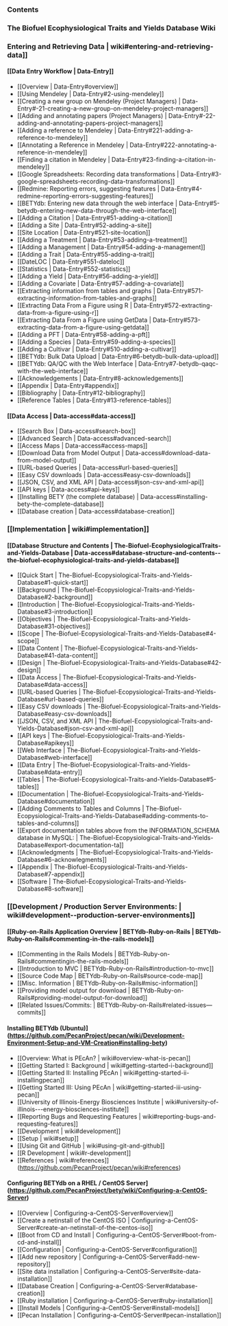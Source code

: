 ### Contents


### The Biofuel Ecophysiological Traits and Yields Database Wiki


### Entering and Retrieving Data | wiki#entering-and-retrieving-data]]


#### [[Data Entry Workflow | Data-Entry]]

* [[Overview | Data-Entry#overview]]
* [[Using Mendeley | Data-Entry#2-using-mendeley]]
* [[Creating a new group on Mendeley (Project Managers) | Data-Entry#-21-creating-a-new-group-on-mendeley-project-managers]]
* [[Adding and annotating papers (Project Managers) | Data-Entry#-22-adding-and-annotating-papers-project-managers]]
* [[Adding a reference to Mendeley | Data-Entry#221-adding-a-reference-to-mendeley]]
* [[Annotating a Reference in Mendeley | Data-Entry#222-annotating-a-reference-in-mendeley]]
* [[Finding a citation in Mendeley | Data-Entry#23-finding-a-citation-in-mendeley]]
* [[Google Spreadsheets: Recording data transformations | Data-Entry#3-google-spreadsheets-recording-data-transformations]]
* [[Redmine: Reporting errors, suggesting features | Data-Entry#4-redmine-reporting-errors-suggesting-features]]
* [[BETYdb: Entering new data through the web interface | Data-Entry#5-betydb-entering-new-data-through-the-web-interface]]
* [[Adding a Citation | Data-Entry#51-adding-a-citation]]
* [[Adding a Site | Data-Entry#52-adding-a-site]]
* [[Site Location | Data-Entry#521-site-location]]
* [[Adding a Treatment | Data-Entry#53-adding-a-treatment]]
* [[Adding a Management | Data-Entry#54-adding-a-management]]
* [[Adding a Trait | Data-Entry#55-adding-a-trait]]
* [[DateLOC | Data-Entry#551-dateloc]]
* [[Statistics | Data-Entry#552-statistics]]
* [[Adding a Yield | Data-Entry#56-adding-a-yield]]
* [[Adding a Covariate | Data-Entry#57-adding-a-covariate]]
* [[Extracting information from tables and graphs | Data-Entry#571-extracting-information-from-tables-and-graphs]]
* [[Extracting Data From a Figure using R | Data-Entry#572-extracting-data-from-a-figure-using-r]]
* [[Extracting Data From a Figure using GetData | Data-Entry#573-extracting-data-from-a-figure-using-getdata]]
* [[Adding a PFT | Data-Entry#58-adding-a-pft]]
* [[Adding a Species | Data-Entry#59-adding-a-species]]
* [[Adding a Cultivar | Data-Entry#510-adding-a-cultivar]]
* [[BETYdb: Bulk Data Upload | Data-Entry#6-betydb-bulk-data-upload]]
* [[BETYdb: QA/QC with the Web Interface | Data-Entry#7-betydb-qaqc-with-the-web-interface]]
* [[Acknowledgements | Data-Entry#8-acknowledgements]]
* [[Appendix | Data-Entry#appendix]]
* [[Bibliography | Data-Entry#12-bibliography]]
* [[Reference Tables | Data-Entry#13-reference-tables]]



#### [[Data Access | Data-access#data-access]]

* [[Search Box | Data-access#search-box]]
* [[Advanced Search | Data-access#advanced-search]]
* [[Access Maps | Data-access#access-maps]]
* [[Download Data from Model Output | Data-access#download-data-from-model-output]]
* [[URL-based Queries | Data-access#url-based-queries]]
* [[Easy CSV downloads | Data-access#easy-csv-downloads]]
* [[JSON, CSV, and XML API | Data-access#json-csv-and-xml-api]]
* [[API keys | Data-access#api-keys]]
* [[Installing BETY (the complete database) | Data-access#installing-bety-the-complete-database]]
* [[Database creation | Data-access#database-creation]]



### [[Implementation | wiki#implementation]]



#### [[Database Structure and Contents | The-Biofuel-EcophysiologicalTraits-and-Yields-Database | Data-access#database-structure-and-contents--the-biofuel-ecophysiological-traits-and-yields-database]] 
 * [[Quick Start | The-Biofuel-Ecopysiological-Traits-and-Yields-Database#1-quick-start]]
* [[Background | The-Biofuel-Ecopysiological-Traits-and-Yields-Database#2-background]]
* [[Introduction | The-Biofuel-Ecopysiological-Traits-and-Yields-Database#3-introduction]]
* [[Objectives | The-Biofuel-Ecopysiological-Traits-and-Yields-Database#31-objectives]]
* [[Scope | The-Biofuel-Ecopysiological-Traits-and-Yields-Database#4-scope]]
* [[Data Content | The-Biofuel-Ecopysiological-Traits-and-Yields-Database#41-data-content]]
* [[Design | The-Biofuel-Ecopysiological-Traits-and-Yields-Database#42-design]]
* [[Data Access | The-Biofuel-Ecopysiological-Traits-and-Yields-Database#data-access]]
* [[URL-based Queries | The-Biofuel-Ecopysiological-Traits-and-Yields-Database#url-based-queries]]
* [[Easy CSV downloads | The-Biofuel-Ecopysiological-Traits-and-Yields-Database#easy-csv-downloads]]
* [[JSON, CSV, and XML API | The-Biofuel-Ecopysiological-Traits-and-Yields-Database#json-csv-and-xml-api]]
* [[API keys | The-Biofuel-Ecopysiological-Traits-and-Yields-Database#apikeys]]
* [[Web Interface | The-Biofuel-Ecopysiological-Traits-and-Yields-Database#web-interface]]
* [[Data Entry | The-Biofuel-Ecopysiological-Traits-and-Yields-Database#data-entry]]
* [[Tables | The-Biofuel-Ecopysiological-Traits-and-Yields-Database#5-tables]]
* [[Documentation | The-Biofuel-Ecopysiological-Traits-and-Yields-Database#documentation]]
* [[Adding Comments to Tables and Columns | The-Biofuel-Ecopysiological-Traits-and-Yields-Database#adding-comments-to-tables-and-columns]]
* [[Export documentation tables above from the INFORMATION_SCHEMA database in MySQL: | The-Biofuel-Ecopysiological-Traits-and-Yields-Database#export-documentation-ta]]
* [[Acknowledgments | The-Biofuel-Ecopysiological-Traits-and-Yields-Database#6-acknowlegments]]
* [[Appendix | The-Biofuel-Ecopysiological-Traits-and-Yields-Database#7-appendix]]
* [[Software | The-Biofuel-Ecopysiological-Traits-and-Yields-Database#8-software]]

### [[Development / Production Server Environments: | wiki#development--production-server-environments]]



#### [[Ruby-on-Rails Application Overview | BETYdb-Ruby-on-Rails | BETYdb-Ruby-on-Rails#commenting-in-the-rails-models]]
* [[Commenting in the Rails Models | BETYdb-Ruby-on-Rails#commentingin-the-rails-models]]
* [[Introduction to MVC | BETYdb-Ruby-on-Rails#introduction-to-mvc]]
* [[Source Code Map | BETYdb-Ruby-on-Rails#source-code-map]]
* [[Misc. Information | BETYdb-Ruby-on-Rails#misc-information]]
* [[Providing model output for download | BETYdb-Ruby-on-Rails#providing-model-output-for-download]]
* [[Related Issues/Commits: | BETYdb-Ruby-on-Rails#related-issues—commits]]

#### Installing BETYdb (Ubuntu)](https://github.com/PecanProject/pecan/wiki/Development-Environment-Setup-and-VM-Creation#installing-bety)
* [[Overview: What is PEcAn? | wiki#overview-what-is-pecan]]
* [[Getting Started I: Background | wiki#getting-started-i-background]]
* [[Getting Started II: Installing PEcAn | wiki#getting-started-ii-installingpecan]]
* [[Getting Started III: Using PEcAn | wiki#getting-started-iii-using-pecan]]
* [[University of Illinois-Energy Biosciences Institute | wiki#university-of-illinois---energy-biosciences-institute]]
* [[Reporting Bugs and Requesting Features | wiki#reporting-bugs-and-requesting-features]]
* [[Development | wiki#development]]
* [[Setup | wiki#setup]]
* [[Using Git and GitHub | wiki#using-git-and-github]]
* [[R Development | wiki#r-development]]
* [[References | wiki#references]]
(https://github.com/PecanProject/pecan/wiki#references)


#### Configuring BETYdb on a RHEL / CentOS Server](https://github.com/PecanProject/bety/wiki/Configuring-a-CentOS-Server)
* [[Overview | Configuring-a-CentOS-Server#overview]]
* [[Create a netinstall of the CentOS ISO | Configuring-a-CentOS-Server#create-an-netinstall-of-the-centos-iso]]
* [[Boot from CD and Install | Configuring-a-CentOS-Server#boot-from-cd-and-install]]
* [[Configuration | Configuring-a-CentOS-Server#configuration]]
* [[Add new repository | Configuring-a-CentOS-Server#add-new-repository]]
* [[Site data installation | Configuring-a-CentOS-Server#site-data-installation]]
* [[Database Creation | Configuring-a-CentOS-Server#database-creation]]
* [[Ruby installation | Configuring-a-CentOS-Server#ruby-installation]]
* [[Install Models | Configuring-a-CentOS-Server#install-models]]
* [[Pecan Installation | Configuring-a-CentOS-Server#pecan-installation]]


